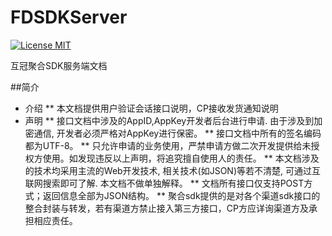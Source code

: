 # FDSDKServer
[![License MIT](https://img.shields.io/badge/license-MIT-green.svg?style=flat)](https://raw.githubusercontent.com/seven/FDSDKServer/master/LICENSE)&nbsp;

互冠聚合SDK服务端文档


##简介

* 介绍
** 本文档提供用户验证会话接口说明，CP接收发货通知说明
* 声明
** 接口文档中涉及的AppID,AppKey开发者后台进行申请. 由于涉及到加密通信, 开发者必须严格对AppKey进行保密。
** 接口文档中所有的签名编码都为UTF-8。
** 只允许申请的业务使用，严禁申请方做二次开发提供给未授权方使用。如发现违反以上声明，将追究擅自使用人的责任。
** 本文档涉及的技术均采用主流的Web开发技术, 相关技术(如JSON)等若不清楚, 可通过互联网搜索即可了解. 本文档不做单独解释。
** 文档所有接口仅支持POST方式；返回信息全部为JSON结构。
** 聚合sdk提供的是对各个渠道sdk接口的整合封装与转发，若有渠道方禁止接入第三方接口，CP方应详询渠道方及承担相应责任。